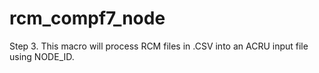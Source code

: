 # rcm_compf7_node
Step 3. This macro will process RCM files in .CSV into an ACRU input file using NODE_ID.
